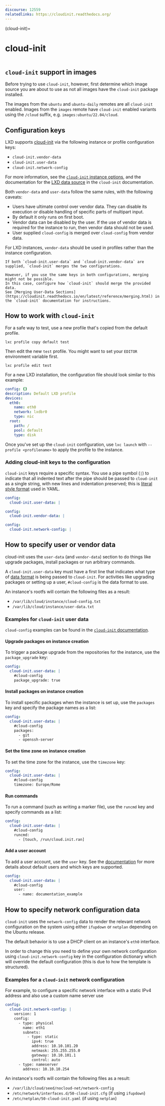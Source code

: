 ```yaml
---
discourse: 12559
relatedlinks: https://cloudinit.readthedocs.org/
---
```


(cloud-init)=
# cloud-init

```{youtube} https://www.youtube.com/watch?v=8OCG15TAldI
```

## `cloud-init` support in images

Before trying to use `cloud-init`, however, first determine which image source you are
about to use as not all images have the `cloud-init` package installed.

The images from the `ubuntu` and `ubuntu-daily` remotes are all `cloud-init` enabled.
Images from the `images` remote have `cloud-init` enabled variants using the `/cloud` suffix, e.g. `images:ubuntu/22.04/cloud`.

## Configuration keys

LXD supports [cloud-init](https://launchpad.net/cloud-init) via the following instance or profile
configuration keys:

* `cloud-init.vendor-data`
* `cloud-init.user-data`
* `cloud-init.network-config`

For more information, see the [`cloud-init` instance options](instance-options-cloud-init), and the documentation for the [LXD data source](https://cloudinit.readthedocs.io/en/latest/reference/datasources/lxd.html) in the `cloud-init` documentation.

Both `vendor-data` and `user-data` follow the same rules, with the following caveats:

* Users have ultimate control over vendor data. They can disable its execution or disable handling of specific parts of multipart input.
* By default it only runs on first boot.
* Vendor data can be disabled by the user. If the use of vendor data is required for the instance to run, then vendor data should not be used.
* User supplied `cloud-config` is merged over `cloud-config` from vendor data.

For LXD instances, `vendor-data` should be used in profiles rather than the instance configuration.

```{note}
If both `cloud-init.user-data` and `cloud-init.vendor-data` are supplied, `cloud-init` merges the two configurations.

However, if you use the same keys in both configurations, merging might not be possible.
In this case, configure how `cloud-init` should merge the provided data.
See [Merging User-Data Sections](https://cloudinit.readthedocs.io/en/latest/reference/merging.html) in the `cloud-init` documentation for instructions.
```

## How to work with `cloud-init`

For a safe way to test, use a new profile that's copied from the default profile.

    lxc profile copy default test

Then edit the new `test` profile. You might want to set your `EDITOR` environment variable first.

    lxc profile edit test

For a new LXD installation, the configuration file should look similar to this example:

```yaml
config: {}
description: Default LXD profile
devices:
  eth0:
    name: eth0
    network: lxdbr0
    type: nic
  root:
    path: /
    pool: default
    type: disk
```

Once you've set up the `cloud-init` configuration, use `lxc launch` with `--profile <profilename>` to apply the profile to the instance.

### Adding cloud-init keys to the configuration

`cloud-init` keys require a specific syntax. You use a pipe symbol (`|`) to indicate that all indented text after the pipe should be passed to `cloud-init` as a single string, with new lines and indentation preserved; this is [literal style format](https://yaml.org/spec/1.2.2/#812-literal-style) used in YAML.

```yaml
config:
  cloud-init.user-data: |
```

```yaml
config:
  cloud-init.vendor-data: |
```

```yaml
config:
  cloud-init.network-config: |
```

## How to specify user or vendor data

cloud-init uses the `user-data` (and `vendor-data`) section to do things like upgrade packages, install packages or run arbitrary commands.

A `cloud-init.user-data` key must have a first line that indicates what type of [data format](https://cloudinit.readthedocs.io/en/latest/topics/format.html) is being passed to `cloud-init`. For activities like upgrading packages or setting up a user, `#cloud-config` is the data format to use.

An instance's rootfs will contain the following files as a result:

* `/var/lib/cloud/instance/cloud-config.txt`
* `/var/lib/cloud/instance/user-data.txt`

### Examples for `cloud-init` user data

`cloud-config` examples can be found in the [`cloud-init` documentation](https://cloudinit.readthedocs.io/en/latest/topics/examples.html).


#### Upgrade packages on instance creation

To trigger a package upgrade from the repositories for the instance, use the `package_upgrade` key:

```yaml
config:
  cloud-init.user-data: |
    #cloud-config
    package_upgrade: true
```

#### Install packages on instance creation

To install specific packages when the instance is set up, use the `packages` key and specify the package names as a list:

```yaml
config:
  cloud-init.user-data: |
    #cloud-config
    packages:
      - git
      - openssh-server
```

#### Set the time zone on instance creation

To set the time zone for the instance, use the `timezone` key:

```yaml
config:
  cloud-init.user-data: |
    #cloud-config
    timezone: Europe/Rome
```

#### Run commands

To run a command (such as writing a marker file), use the `runcmd` key and specify commands as a list:

```yaml
config:
  cloud-init.user-data: |
    #cloud-config
    runcmd:
      - [touch, /run/cloud.init.ran]
```

#### Add a user account

To add a user account, use the `user` key. See the [documentation](https://cloudinit.readthedocs.io/en/latest/topics/examples.html#including-users-and-groups) for more details about default users and which keys are supported.

```yaml
config:
  cloud-init.user-data: |
    #cloud-config
    user:
      - name: documentation_example
```

## How to specify network configuration data

`cloud-init` uses the `network-config` data to render the relevant network
configuration on the system using either `ifupdown` or `netplan` depending
on the Ubuntu release.

The default behavior is to use a DHCP client on an instance's `eth0` interface.

In order to change this you need to define your own network configuration
using `cloud-init.network-config` key in the configuration dictionary which will override
the default configuration (this is due to how the template is structured).

### Examples for a `cloud-init` network configuration

For example, to configure a specific network interface with a static IPv4
address and also use a custom name server use

```yaml
config:
  cloud-init.network-config: |
    version: 1
    config:
      - type: physical
        name: eth1
        subnets:
          - type: static
            ipv4: true
            address: 10.10.101.20
            netmask: 255.255.255.0
            gateway: 10.10.101.1
            control: auto
      - type: nameserver
        address: 10.10.10.254
```

An instance's rootfs will contain the following files as a result:

* `/var/lib/cloud/seed/nocloud-net/network-config`
* `/etc/network/interfaces.d/50-cloud-init.cfg` (if using `ifupdown`)
* `/etc/netplan/50-cloud-init.yaml` (if using `netplan`)
